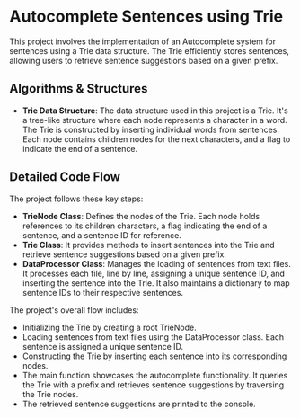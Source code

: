 # Autocomplete Sentences using Trie

This project involves the implementation of an Autocomplete system for sentences using a Trie data structure. The Trie efficiently stores sentences, allowing users to retrieve sentence suggestions based on a given prefix.
## Algorithms & Structures

- **Trie Data Structure**: The data structure used in this project is a Trie. It's a tree-like structure where each node represents a character in a word. The Trie is constructed by inserting individual words from sentences. Each node contains children nodes for the next characters, and a flag to indicate the end of a sentence. 

## Detailed Code Flow

The project follows these key steps:
- **TrieNode Class**: Defines the nodes of the Trie. Each node holds references to its children characters, a flag indicating the end of a sentence, and a sentence ID for reference.
- **Trie Class**:  It provides methods to insert sentences into the Trie and retrieve sentence suggestions based on a given prefix.
- **DataProcessor Class**:  Manages the loading of sentences from text files. It processes each file, line by line, assigning a unique sentence ID, and inserting the sentence into the Trie. It also maintains a dictionary to map sentence IDs to their respective sentences.

The project's overall flow includes:

- Initializing the Trie by creating a root TrieNode.
- Loading sentences from text files using the DataProcessor class. Each sentence is assigned a unique sentence ID.
- Constructing the Trie by inserting each sentence into its corresponding nodes.
- The main function showcases the autocomplete functionality. It queries the Trie with a prefix and retrieves sentence suggestions by traversing the Trie nodes.
- The retrieved sentence suggestions are printed to the console.